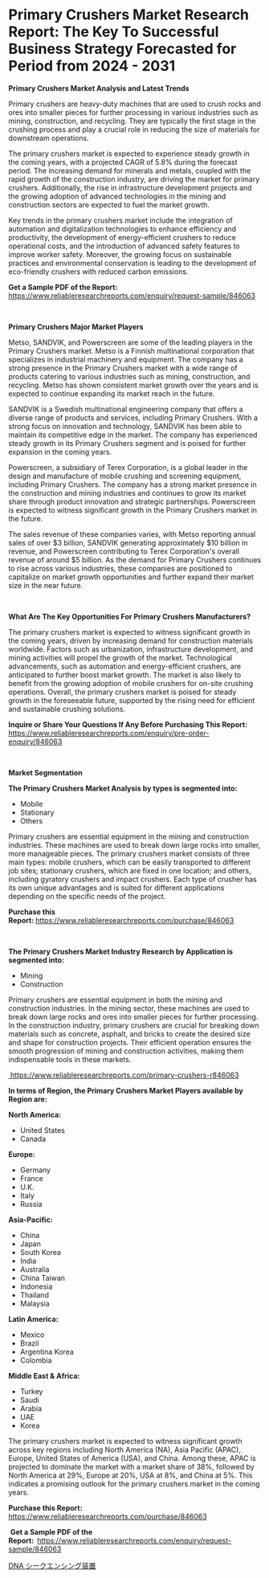 <p><h1>Primary Crushers Market Research Report: The Key To Successful Business Strategy Forecasted for Period from 2024 - 2031</h1></p><p><strong>Primary Crushers Market Analysis and Latest Trends</strong></p>
<p><p>Primary crushers are heavy-duty machines that are used to crush rocks and ores into smaller pieces for further processing in various industries such as mining, construction, and recycling. They are typically the first stage in the crushing process and play a crucial role in reducing the size of materials for downstream operations.</p><p>The primary crushers market is expected to experience steady growth in the coming years, with a projected CAGR of 5.8% during the forecast period. The increasing demand for minerals and metals, coupled with the rapid growth of the construction industry, are driving the market for primary crushers. Additionally, the rise in infrastructure development projects and the growing adoption of advanced technologies in the mining and construction sectors are expected to fuel the market growth.</p><p>Key trends in the primary crushers market include the integration of automation and digitalization technologies to enhance efficiency and productivity, the development of energy-efficient crushers to reduce operational costs, and the introduction of advanced safety features to improve worker safety. Moreover, the growing focus on sustainable practices and environmental conservation is leading to the development of eco-friendly crushers with reduced carbon emissions.</p></p>
<p><strong>Get a Sample PDF of the Report:&nbsp;</strong> <a href="https://www.reliableresearchreports.com/enquiry/request-sample/846063">https://www.reliableresearchreports.com/enquiry/request-sample/846063</a></p>
<p>&nbsp;</p>
<p><strong>Primary Crushers Major Market Players</strong></p>
<p><p>Metso, SANDVIK, and Powerscreen are some of the leading players in the Primary Crushers market. Metso is a Finnish multinational corporation that specializes in industrial machinery and equipment. The company has a strong presence in the Primary Crushers market with a wide range of products catering to various industries such as mining, construction, and recycling. Metso has shown consistent market growth over the years and is expected to continue expanding its market reach in the future.</p><p>SANDVIK is a Swedish multinational engineering company that offers a diverse range of products and services, including Primary Crushers. With a strong focus on innovation and technology, SANDVIK has been able to maintain its competitive edge in the market. The company has experienced steady growth in its Primary Crushers segment and is poised for further expansion in the coming years.</p><p>Powerscreen, a subsidiary of Terex Corporation, is a global leader in the design and manufacture of mobile crushing and screening equipment, including Primary Crushers. The company has a strong market presence in the construction and mining industries and continues to grow its market share through product innovation and strategic partnerships. Powerscreen is expected to witness significant growth in the Primary Crushers market in the future.</p><p>The sales revenue of these companies varies, with Metso reporting annual sales of over $3 billion, SANDVIK generating approximately $10 billion in revenue, and Powerscreen contributing to Terex Corporation's overall revenue of around $5 billion. As the demand for Primary Crushers continues to rise across various industries, these companies are positioned to capitalize on market growth opportunities and further expand their market size in the near future.</p></p>
<p>&nbsp;</p>
<p><strong>What Are The Key Opportunities For Primary Crushers Manufacturers?</strong></p>
<p><p>The primary crushers market is expected to witness significant growth in the coming years, driven by increasing demand for construction materials worldwide. Factors such as urbanization, infrastructure development, and mining activities will propel the growth of the market. Technological advancements, such as automation and energy-efficient crushers, are anticipated to further boost market growth. The market is also likely to benefit from the growing adoption of mobile crushers for on-site crushing operations. Overall, the primary crushers market is poised for steady growth in the foreseeable future, supported by the rising need for efficient and sustainable crushing solutions.</p></p>
<p><strong>Inquire or Share Your Questions If Any Before Purchasing This Report:</strong> <a href="https://www.reliableresearchreports.com/enquiry/pre-order-enquiry/846063">https://www.reliableresearchreports.com/enquiry/pre-order-enquiry/846063</a></p>
<p>&nbsp;</p>
<p><strong>Market Segmentation</strong></p>
<p><strong>The Primary Crushers Market Analysis by types is segmented into:</strong></p>
<p><ul><li>Mobile</li><li>Stationary</li><li>Others</li></ul></p>
<p><p>Primary crushers are essential equipment in the mining and construction industries. These machines are used to break down large rocks into smaller, more manageable pieces. The primary crushers market consists of three main types: mobile crushers, which can be easily transported to different job sites; stationary crushers, which are fixed in one location; and others, including gyratory crushers and impact crushers. Each type of crusher has its own unique advantages and is suited for different applications depending on the specific needs of the project.</p></p>
<p><strong>Purchase this Report:&nbsp;</strong><a href="https://www.reliableresearchreports.com/purchase/846063">https://www.reliableresearchreports.com/purchase/846063</a></p>
<p>&nbsp;</p>
<p><strong>The Primary Crushers Market Industry Research by Application is segmented into:</strong></p>
<p><ul><li>Mining</li><li>Construction</li></ul></p>
<p><p>Primary crushers are essential equipment in both the mining and construction industries. In the mining sector, these machines are used to break down large rocks and ores into smaller pieces for further processing. In the construction industry, primary crushers are crucial for breaking down materials such as concrete, asphalt, and bricks to create the desired size and shape for construction projects. Their efficient operation ensures the smooth progression of mining and construction activities, making them indispensable tools in these markets.</p></p>
<p><a href="https://www.reliableresearchreports.com/primary-crushers-r846063">&nbsp;https://www.reliableresearchreports.com/primary-crushers-r846063</a></p>
<p><strong>In terms of Region, the Primary Crushers Market Players available by Region are:</strong></p>
<p>
    <p> <strong> North America: </strong>
        <ul>
            <li>United States</li>
            <li>Canada</li>
        </ul>
        </p> 
    <p> <strong> Europe: </strong>
        <ul>
            <li>Germany</li>
            <li>France</li>
            <li>U.K.</li>
            <li>Italy</li>
            <li>Russia</li>
        </ul>
        </p> 
    <p> <strong> Asia-Pacific: </strong>
        <ul>
            <li>China</li>
            <li>Japan</li>
            <li>South Korea</li>
            <li>India</li>
            <li>Australia</li>
            <li>China Taiwan</li>
            <li>Indonesia</li>
            <li>Thailand</li>
            <li>Malaysia</li>
        </ul>
        </p> 
    <p> <strong> Latin America: </strong>
        <ul>
            <li>Mexico</li>
            <li>Brazil</li>
            <li>Argentina Korea</li>
            <li>Colombia</li>
        </ul>
        </p> 
    <p> <strong> Middle East & Africa: </strong>
        <ul>
            <li>Turkey</li>
            <li>Saudi</li>
            <li>Arabia</li>
            <li>UAE</li>
            <li>Korea</li>
        </ul>
    </p>
    </p>
<p><p>The primary crushers market is expected to witness significant growth across key regions including North America (NA), Asia Pacific (APAC), Europe, United States of America (USA), and China. Among these, APAC is projected to dominate the market with a market share of 38%, followed by North America at 29%, Europe at 20%, USA at 8%, and China at 5%. This indicates a promising outlook for the primary crushers market in the coming years.</p></p>
<p><strong>Purchase this Report: </strong><a href="https://www.reliableresearchreports.com/purchase/846063">https://www.reliableresearchreports.com/purchase/846063</a></p>
<p>&nbsp;<strong>Get a Sample PDF of the Report:&nbsp;&nbsp;</strong><a href="https://www.reliableresearchreports.com/enquiry/request-sample/846063">https://www.reliableresearchreports.com/enquiry/request-sample/846063</a></p>
<p><strong></strong></p>
<p><p><a href="https://github.com/lababdou/Market-Research-Report-List-3/blob/main/198497832839.md">DNA シークエンシング装置</a></p></p>
